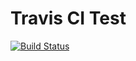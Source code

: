 # Travis CI Test

[![Build Status](https://travis-ci.org/BideoWego/travis-ci-test.svg?branch=master)](https://travis-ci.org/BideoWego/travis-ci-test)







